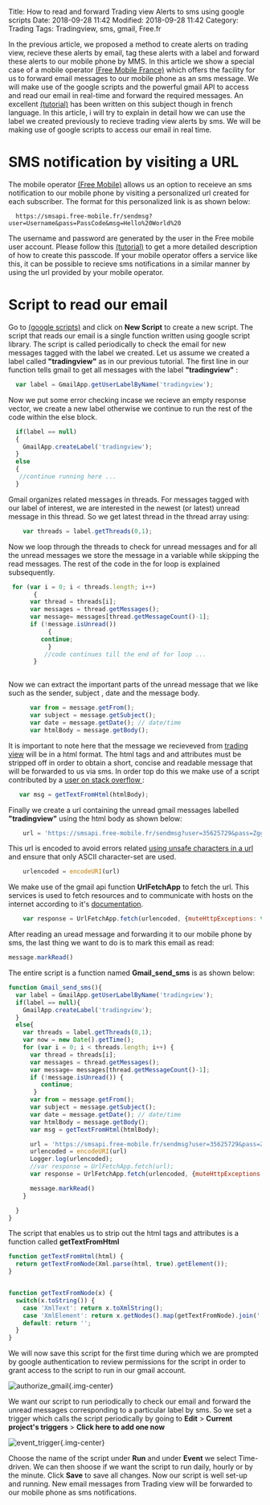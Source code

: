 Title: How to read and forward Trading view Alerts to sms using google scripts
Date: 2018-09-28 11:42
Modified: 2018-09-28 11:42
Category: Trading
Tags: Tradingview, sms, gmail, Free.fr

In the previous article, we proposed a method to create alerts on trading view, recieve these alerts by email, tag these alerts with a label and forward these alerts to our mobile phone by MMS. In this article we show a special case of a mobile operator [(Free Mobile France)](http://www.free.fr) which offers the facility for us to forward email messages to our mobile phone as an sms message. We will make use of the google scripts and the powerful gmail API to access and read our email in real-time and forward the required messages. An excellent [(tutorial)](http://webinventif.com/envoyer-sms-depuis-gmail-via-freemobile/) has been written on this subject though in french language. In this article, i will try to explain in detail how we can use the label we created previously to recieve trading view alerts by sms. We will be making use of google scripts to access our email in real time.

# **SMS notification by visiting a URL**
The mobile operator [(Free Mobile)](http://www.free.fr) allows us an option to receieve an sms notification to our mobile phone by visiting a personalized url created for each subscriber. The format for this personalized link is as shown below:
```
  https://smsapi.free-mobile.fr/sendmsg?user=Username&pass=PassCode&msg=Hello%20World%20
```
The username and password are generated by the user in the Free mobile user account. Please follow this [(tutorial)](http://webinventif.com/envoyer-sms-depuis-gmail-via-freemobile/) to get a more detailed description of how to create this passcode. If your mobile operator offers a service like this, it can be possible to recieve sms notifications in a similar manner by using the url provided by your mobile operator. 

# **Script to read our email**
Go to [(google scripts)](https://script.google.com) and click on **New Script** to create a new script. The script that reads our email is a single function written using google script library. The script is called periodically to check the email for new messages tagged with the label we created. Let us assume we created a label called **"tradingview"** as in our previous tutorial. The first line in our function tells gmail to get all messages with the label **"tradingview"** :

```js
  var label = GmailApp.getUserLabelByName('tradingview');  
```

Now we put some error checking incase we recieve an empty response vector, we create a new label otherwise we continue to run the rest of the code within the else block.

```js
  if(label == null)
  {
    GmailApp.createLabel('tradingview');
  }
  else 
  {
   //continue running here ...
  }
```

Gmail organizes related messages in threads. For messages tagged with our label of interest, we are interested in the newest (or latest) unread message in this thread. So we get latest thread in the thread array using:

```js
    var threads = label.getThreads(0,1);   
```

Now we loop through the threads to check for unread messages and for all the unread messages we store the message in a variable while skipping the read messages. The rest of the code in the for loop is explained subsequently.

```js
 for (var i = 0; i < threads.length; i++) 
       {  
      var thread = threads[i];
      var messages = thread.getMessages();
      var message= messages[thread.getMessageCount()-1];
      if (!message.isUnread()) 
	       {
		 continue; 
	       }
	      //code continues till the end of for loop ...	
       } 
      
```

Now we can extract the important parts of the unread message that we like such as the sender, subject , date and the message body.

```js
      var from = message.getFrom();
      var subject = message.getSubject();
      var date = message.getDate(); // date/time
      var htmlBody = message.getBody();
```

It is important to note here that the message we recieveved from [trading view](noreply@tradingview.com) will be in a html format. The html tags and and attributes must be stripped off in order to obtain a short, concise and readable message that will be forwarded to us via sms. In order top do this we make use of a script contributed by a [user on stack overflow ](
https://stackoverflow.com/questions/29648235/google-apps-scraping-script-to-run-regullary-till-all-sites-inner-pages-are-ext):

```js
   var msg = getTextFromHtml(htmlBody);
```

Finally we create a url containing the unread gmail messages labelled **"tradingview"** using the html body as shown below:

```js
    url = 'https://smsapi.free-mobile.fr/sendmsg?user=35625729&pass=ZggZIzu5RoKzKx&msg=' + 'tradingView- ' + date + ' '+  msg
```

This url is encoded to avoid errors related [using unsafe characters in a url](https://www.w3schools.com/tags/ref_urlencode.asp) and ensure that only ASCII character-set are used.

```js
    urlencoded = encodeURI(url) 
```

We make use of the gmail api function **UrlFetchApp** to fetch the url. This services is used to fetch resources and to communicate with hosts on the internet according to it's  [documentation](https://developers.google.com/apps-script/reference/url-fetch/url-fetch-app).

```js
    var response = UrlFetchApp.fetch(urlencoded, {muteHttpExceptions: true, escaping: false});
```
After reading an uread message and forwarding it to our mobile phone by sms, the last thing we want to do is to mark this email as read:

```js
message.markRead()
```
The entire script is a function named **Gmail_send_sms** is as shown below: 

```js
function Gmail_send_sms(){
  var label = GmailApp.getUserLabelByName('tradingview');  
  if(label == null){
    GmailApp.createLabel('tradingview');
  }
  else{
    var threads = label.getThreads(0,1);   
    var now = new Date().getTime();
    for (var i = 0; i < threads.length; i++) {  
      var thread = threads[i];
      var messages = thread.getMessages();
      var message= messages[thread.getMessageCount()-1];
      if (!message.isUnread()) {
         continue; 
       }
      var from = message.getFrom();
      var subject = message.getSubject();
      var date = message.getDate(); // date/time
      var htmlBody = message.getBody();
      var msg = getTextFromHtml(htmlBody);

      url = 'https://smsapi.free-mobile.fr/sendmsg?user=35625729&pass=ZggZIzu5RoKzKx&msg=' + 'tradingView- ' + date + ' '+  msg 
      urlencoded = encodeURI(url) 
      Logger.log(urlencoded);
      //var response = UrlFetchApp.fetch(url);
      var response = UrlFetchApp.fetch(urlencoded, {muteHttpExceptions: true, escaping: false});

      message.markRead()
    }

  }
}

```
The script that enables us to strip out the html tags and attributes is a function called **getTextFromHtml**

```js
function getTextFromHtml(html) {
  return getTextFromNode(Xml.parse(html, true).getElement());
}


function getTextFromNode(x) {
  switch(x.toString()) {
    case 'XmlText': return x.toXmlString();
    case 'XmlElement': return x.getNodes().map(getTextFromNode).join('');
    default: return '';
  }
}
```
We will now save this script for the first time during which we are prompted by google authentication to review permissions for the script in order to grant access to the script to run in our gmail account.

![authorize_gmail]({filename}/images/authorize_gmail.png){.img-center}

We want our script to run periodically to check our email and forward the unread messages corresponding to a particular label by sms. So we set a trigger which calls the script periodically by going to **Edit** > **Current project's triggers** > **Click here to add one now**

![event_trigger]({filename}/images/event_trigger.png){.img-center}


Choose the name of the script under **Run** and under **Event** we select Time-driven. We can then shoose if we want the script to run daily, hourly or by the minute. Click **Save** to save all changes. Now our script is well set-up and running. New email messages from Trading view will be forwarded to our mobile phone as sms notifications.
